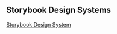 ## Storybook Design Systems

[Storybook Design System](https://www.learnstorybook.com, "Learn Storybook Design Systems")
